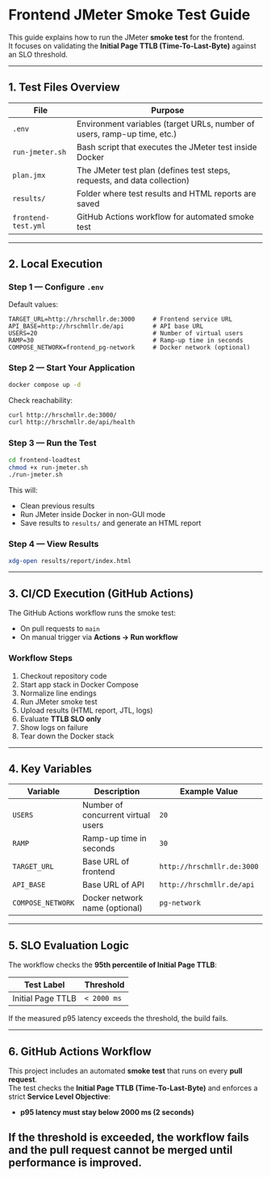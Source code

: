# Frontend JMeter Smoke Test Guide

This guide explains how to run the JMeter **smoke test** for the frontend.  
It focuses on validating the **Initial Page TTLB (Time-To-Last-Byte)** against an SLO threshold.

---

## 1. Test Files Overview

| File | Purpose |
|------|---------|
| `.env` | Environment variables (target URLs, number of users, ramp-up time, etc.) |
| `run-jmeter.sh` | Bash script that executes the JMeter test inside Docker |
| `plan.jmx` | The JMeter test plan (defines test steps, requests, and data collection) |
| `results/` | Folder where test results and HTML reports are saved |
| `frontend-test.yml` | GitHub Actions workflow for automated smoke test |

---

## 2. Local Execution

### Step 1 — Configure `.env`
Default values:

```env
TARGET_URL=http://hrschmllr.de:3000     # Frontend service URL
API_BASE=http://hrschmllr.de/api        # API base URL
USERS=20                                # Number of virtual users
RAMP=30                                 # Ramp-up time in seconds
COMPOSE_NETWORK=frontend_pg-network     # Docker network (optional)
```

### Step 2 — Start Your Application

```bash
docker compose up -d
```

Check reachability:

```bash
curl http://hrschmllr.de:3000/
curl http://hrschmllr.de/api/health
```

### Step 3 — Run the Test

```bash
cd frontend-loadtest
chmod +x run-jmeter.sh
./run-jmeter.sh
```

This will:

* Clean previous results  
* Run JMeter inside Docker in non-GUI mode  
* Save results to `results/` and generate an HTML report  

### Step 4 — View Results

```bash
xdg-open results/report/index.html
```

---

## 3. CI/CD Execution (GitHub Actions)

The GitHub Actions workflow runs the smoke test:

* On pull requests to `main`  
* On manual trigger via **Actions → Run workflow**  

### Workflow Steps

1. Checkout repository code  
2. Start app stack in Docker Compose  
3. Normalize line endings  
4. Run JMeter smoke test  
5. Upload results (HTML report, JTL, logs)  
6. Evaluate **TTLB SLO only**  
7. Show logs on failure  
8. Tear down the Docker stack  

---

## 4. Key Variables

| Variable          | Description                                       | Example Value             |
| ----------------- | ------------------------------------------------- | ------------------------- |
| `USERS`           | Number of concurrent virtual users                | `20`                      |
| `RAMP`            | Ramp-up time in seconds                           | `30`                      |
| `TARGET_URL`      | Base URL of frontend                              | `http://hrschmllr.de:3000`|
| `API_BASE`        | Base URL of API                                   | `http://hrschmllr.de/api` |
| `COMPOSE_NETWORK` | Docker network name (optional)                    | `pg-network`     |

---

## 5. SLO Evaluation Logic

The workflow checks the **95th percentile of Initial Page TTLB**:  

| Test Label        | Threshold   |
| ----------------- | ----------- |
| Initial Page TTLB | `< 2000 ms` |

If the measured p95 latency exceeds the threshold, the build fails.

---

## 6. GitHub Actions Workflow


This project includes an automated **smoke test** that runs on every **pull request**.  
The test checks the **Initial Page TTLB (Time-To-Last-Byte)** and enforces a strict **Service Level Objective**:

- **p95 latency must stay below 2000 ms (2 seconds)**

If the threshold is exceeded, the workflow fails and the pull request cannot be merged until performance is improved.
---
